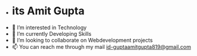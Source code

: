 - <h1> its Amit Gupta </h1>
- 👀 I’m interested in Technology
- 🌱 I’m currently Developing Skills
- 💞️ I’m looking to collaborate on Webdevelopment projects
- 📫 You can reach me through my mail id-guptaamitgupta819@gmail.com
<!---
itsAmitgupta/itsAmitgupta is a ✨ special ✨ repository because its `README.md` (this file) appears on your GitHub profile.
You can click the Preview link to take a look at your changes.
--->
